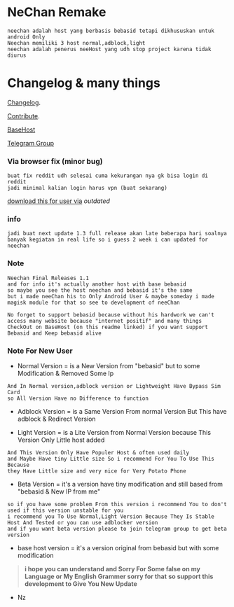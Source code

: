 # NeChan Remake
```
neechan adalah host yang berbasis bebasid tetapi dikhususkan untuk android Only
Neechan memiliki 3 host normal,adblock,light
neechan adalah penerus neeHost yang udh stop project karena tidak diurus
```

# Changelog & many things
[Changelog](https://github.com/Ncode2014/NeeChanRemake/blob/master/Changelog.md).

[Contribute](https://github.com/Ncode2014/NeeChanRemake/blob/master/contribute.md).

[BaseHost](https://github.com/bebasid/bebasid)

[Telegram Group](https://t.me/nechunhost)

### Via browser fix (minor bug)
```
buat fix reddit udh selesai cuma kekurangan nya gk bisa login di reddit
jadi minimal kalian login harus vpn (buat sekarang)
```

[download this for user via](https://gofile.io/d/hrkCq0) *outdated*

### info
```
jadi buat next update 1.3 full release akan late beberapa hari soalnya banyak kegiatan in real life so i guess 2 week i can updated for neechan
```

### Note
```
Neechan Final Releases 1.1
and for info it's actually another host with base bebasid 
so maybe you see the host neechan and bebasid it's the same
but i made neeChan his to Only Android User & maybe someday i made magisk module for that so see to development of neeChan

No forget to support bebasid because without his hardwork we can't access many website because "internet positif" and many things 
CheckOut on BaseHost (on this readme linked) if you want support Bebasid and Keep bebasid alive
```

### Note For New User
- Normal Version = is a New Version from "bebasid" but to some Modification & Removed Some Ip
```
And In Normal version,adblock version or Lightweight Have Bypass Sim Card
so All Version Have no Difference to function
```
- Adblock Version = is a Same Version From normal Version But This have adblock & Redirect Version

- Light Version = is a Lite Version from Normal Version because This Version Only Little host added 
```
And This Version Only Have Populer Host & often used daily
and Maybe Have tiny Little size So i recommend For You To Use This Because
they Have Little size and very nice for Very Potato Phone
```

- Beta Version = it's a version have tiny modification and still based from "bebasid & New IP from me"
```
so if you have some problem From this version i recommend You to don't used if this version unstable for you
i recommend you To Use Normal,Light Version Because They Is Stable Host And Tested or you can use adblocker version
and if you want beta version please to join telegram group to get beta version
```

- base host version = it's a version original from bebasid but with some modification 

>**i hope you can understand and Sorry For Some false on my Language or My English Grammer sorry for that**
>**so support this development to Give You New Update**
- Nz
